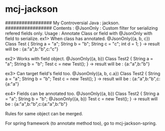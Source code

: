 # mcj-jackson
################# My Controversial Java : jackson. #################
Contents : 
  @JsonOnly : Custom filter for serializing refered fields only.
  Usage : 
    Annotate Class or field with @JsonOnly with field to serialize.
    ex1> When class has annotated.
      @JsonOnly({a, b, c})
      Class Test {
        String a = "a";
        String b = "b";
        String c = "c";
        int d = 1;
      }
      -> result will be : {a:"a",b:"b",c:"c"}
      
   ex2> Works with field object.
      @JsonOnly({a, b})
      Class Test2 {
        String a = "a";
        String b = "b";
        Test c  = new Test();
      }
      -> result will be : {a:"a",b:"b"}
      
   ex3> Can target field's field too.
      @JsonOnly({a, b, c.a})
      Class Test2 {
        String a = "a";
        String b = "b";
        Test c  = new Test();
      }
      -> result will be : {a:"a",b:"b",c:{a:"a"}
  
  ex4> Fields can be annotated too.
      @JsonOnly({a, b})
      Class Test2 {
        String a = "a";
        String b = "b";
        @JsonOnly({a, b})
        Test c  = new Test();
      }
      -> result will be : {a:"a",b:"b",c:{a:"a",b:"b"}
      
  Rules for same object can be merged.
  
  For spring framework (to annotate method too), go to mcj-jackson-spring.
